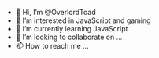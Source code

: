- 👋 Hi, I’m @OverlordToad
- 👀 I’m interested in JavaScript and gaming
- 🌱 I’m currently learning JavaScript
- 💞️ I’m looking to collaborate on ...
- 📫 How to reach me ...

<!---
OverlordToad/OverlordToad is a ✨ special ✨ repository because its `README.md` (this file) appears on your GitHub profile.
You can click the Preview link to take a look at your changes.
--->
